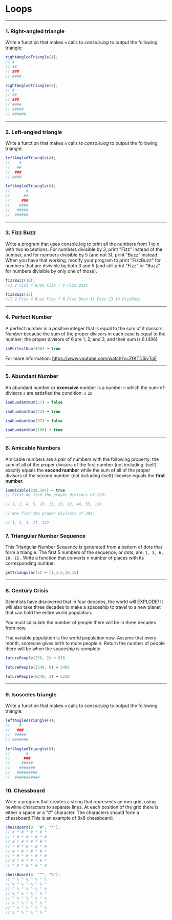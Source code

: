 # Loops

---

### 1. Right-angled triangle
Write a function that makes `n` calls to _console.log_ to output the following triangle:

```js
rightAngledTriangle(4);
// #
// ##
// ###
// ####

rightAngledTriangle(6);
// #
// ##
// ###
// ####
// #####
// ######
```

---

### 2. Left-angled triangle
Write a function that makes `n` calls to _console.log_ to output the following triangle:

```js
leftAngledTriangle(4);
//    #
//   ##
//  ###
// ####

leftAngledTriangle(6);
//       #
//      ##
//     ###
//    ####
//   #####
//  ######
```

---

### 3. Fizz Buzz
Write a program that uses console.log to print all the numbers from 1 to _n_, with two exceptions. For numbers divisible by 3, print "Fizz" instead of the number, and for numbers divisible by 5 (and not 3), print "Buzz" instead. When you have that working, modify your program to print "FizzBuzz" for numbers that are divisible by both 3 and 5 (and still print "Fizz" or "Buzz" for numbers divisible by only one of those).

```js
fizzBuzz(10);
//1 2 Fizz 4 Buzz Fizz 7 8 Fizz Buzz

fizzBuzz(15);
//1 2 Fizz 4 Buzz Fizz 7 8 Fizz Buzz 11 Fizz 13 14 FizzBuzz
```

---

### 4. Perfect Number
A perfect number is a positive integer that is equal to the sum of it divisors. Number because the sum of the proper divisors in each case is equal to the number; the proper divisors of 6 are 1, 2, and 3, and their sum is 6.(496)
```js
isPerfectNum(496) ➞ true
```

For more information: https://www.youtube.com/watch?v=ZfKTD5lvToE

---

### 5. Abundant Number 
An abundant number or **excessive** number is a number `n`  which the sum-of-divisors `s` are satisfied the condition: `s` `2n`

```js
isAbundantNum(27) ➞ false

isAbundantNum(24) ➞ true

isAbundantNum(97) ➞ false

isAbundantNum(100) ➞ true

```

---

### 6. Amicable Numbers

Amicable numbers are a pair of numbers with the following property: the sum of all of the proper divisors of the first number (not including itself) exactly equals the **second number** while the sum of all of the proper divisors of the second number (not including itself) likewise equals the **first number**.
```js
isAmicable(220,284) ➞ true
// First we find the proper divisors of 220:

// 1, 2, 4, 5, 10, 11, 20, 22, 44, 55, 110

// Now find the proper divisors of 284:

// 1, 2, 4, 71, 142
```

### 7. Triangular Number Sequence

This Triangular Number Sequence is generated from a pattern of dots that form a triangle. The first 5 numbers of the sequence, or dots, are: `1, 3, 6, 10, 15` . Write a function that converts n number of places with its corresponding number.

```js
getTriangular(5) ➞ [1,3,6,10,15]

```

---

### 8. Century Crisis
Scientists have discovered that in four decades, the world will EXPLODE! It will also take three decades to make a spaceship to travel to a new planet that can hold the entire world population.
  
You must calculate the number of people there will be in three decades from now.
  
The variable population is the world population now.
Assume that every month, someone gives birth to more people n.
Return the number of people there will be when the spaceship is complete.

```js
futurePeople(256, 2) ➞ 976

futurePeople(3248, 6) ➞ 5408

futurePeople(5240, 3) ➞ 6320
```

---



### 9. Isosceles triangle
Write a function that makes `n` calls to _console.log_ to output the following triangle:

```js
leftAngledTriangle(4);
//    #
//   ###
//  #####
// #######

leftAngledTriangle(6);
//       #
//      ###
//     #####
//    #######
//   #########
//  ###########
```

### 10. Chessboard
Write a program that creates a string that represents an n×n grid, using newline characters to separate lines. At each position of the grid there is either a space or a "#" character. The characters should form a chessboard.This is an example of 8x8 chessboard:

```js
chessBoard(8, "#", "*");
// # * # * # * # *
// * # * # * # * #
// # * # * # * # *
// * # * # * # * #
// # * # * # * # *
// * # * # * # * #
// # * # * # * # *
// * # * # * # * #

chessBoard(8, "^", "%");
// ^ % ^ % ^ % ^ %
// % ^ % ^ % ^ % ^
// ^ % ^ % ^ % ^ %
// % ^ % ^ % ^ % ^
// ^ % ^ % ^ % ^ %
// % ^ % ^ % ^ % ^
// ^ % ^ % ^ % ^ %
// % ^ % ^ % ^ % ^
```

